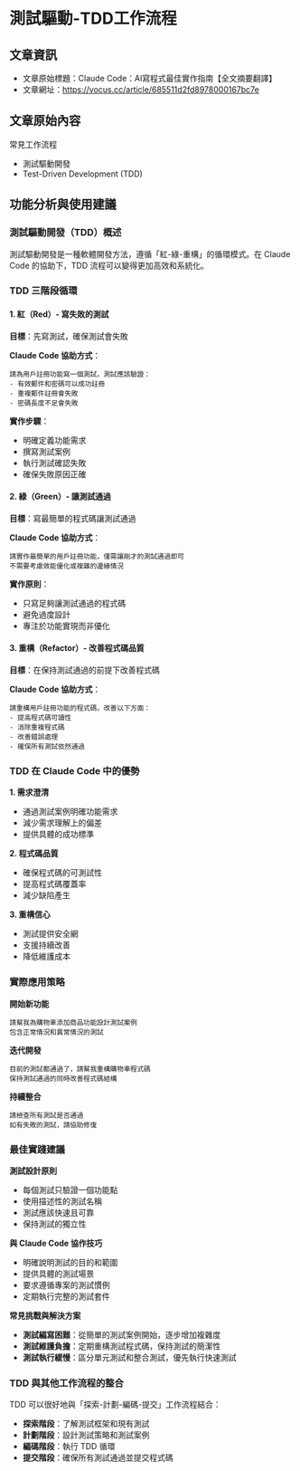 # 測試驅動-TDD工作流程

## 文章資訊
- 文章原始標題：Claude Code：AI寫程式最佳實作指南【全文摘要翻譯】
- 文章網址：https://vocus.cc/article/685511d2fd8978000167bc7e

## 文章原始內容

常見工作流程
- 測試驅動開發
- Test-Driven Development (TDD)

## 功能分析與使用建議

### 測試驅動開發（TDD）概述
測試驅動開發是一種軟體開發方法，遵循「紅-綠-重構」的循環模式。在 Claude Code 的協助下，TDD 流程可以變得更加高效和系統化。

### TDD 三階段循環

#### 1. 紅（Red）- 寫失敗的測試

**目標**：先寫測試，確保測試會失敗

**Claude Code 協助方式**：
```
請為用戶註冊功能寫一個測試，測試應該驗證：
- 有效郵件和密碼可以成功註冊
- 重複郵件註冊會失敗
- 密碼長度不足會失敗
```

**實作步驟**：
- 明確定義功能需求
- 撰寫測試案例
- 執行測試確認失敗
- 確保失敗原因正確

#### 2. 綠（Green）- 讓測試通過

**目標**：寫最簡單的程式碼讓測試通過

**Claude Code 協助方式**：
```
請實作最簡單的用戶註冊功能，僅需讓剛才的測試通過即可
不需要考慮效能優化或複雜的邊緣情況
```

**實作原則**：
- 只寫足夠讓測試通過的程式碼
- 避免過度設計
- 專注於功能實現而非優化

#### 3. 重構（Refactor）- 改善程式碼品質

**目標**：在保持測試通過的前提下改善程式碼

**Claude Code 協助方式**：
```
請重構用戶註冊功能的程式碼，改善以下方面：
- 提高程式碼可讀性
- 消除重複程式碼  
- 改善錯誤處理
- 確保所有測試依然通過
```

### TDD 在 Claude Code 中的優勢

**1. 需求澄清**
- 通過測試案例明確功能需求
- 減少需求理解上的偏差
- 提供具體的成功標準

**2. 程式碼品質**
- 確保程式碼的可測試性
- 提高程式碼覆蓋率
- 減少缺陷產生

**3. 重構信心**
- 測試提供安全網
- 支援持續改善
- 降低維護成本

### 實際應用策略

**開始新功能**
```
請幫我為購物車添加商品功能設計測試案例
包含正常情況和異常情況的測試
```

**迭代開發**
```
目前的測試都通過了，請幫我重構購物車程式碼
保持測試通過的同時改善程式碼結構
```

**持續整合**
```
請檢查所有測試是否通過
如有失敗的測試，請協助修復
```

### 最佳實踐建議

**測試設計原則**
- 每個測試只驗證一個功能點
- 使用描述性的測試名稱
- 測試應該快速且可靠
- 保持測試的獨立性

**與 Claude Code 協作技巧**
- 明確說明測試的目的和範圍
- 提供具體的測試場景
- 要求遵循專案的測試慣例
- 定期執行完整的測試套件

**常見挑戰與解決方案**
- **測試編寫困難**：從簡單的測試案例開始，逐步增加複雜度
- **測試維護負擔**：定期重構測試程式碼，保持測試的簡潔性
- **測試執行緩慢**：區分單元測試和整合測試，優先執行快速測試

### TDD 與其他工作流程的整合
TDD 可以很好地與「探索-計劃-編碼-提交」工作流程結合：
- **探索階段**：了解測試框架和現有測試
- **計劃階段**：設計測試策略和測試案例
- **編碼階段**：執行 TDD 循環
- **提交階段**：確保所有測試通過並提交程式碼